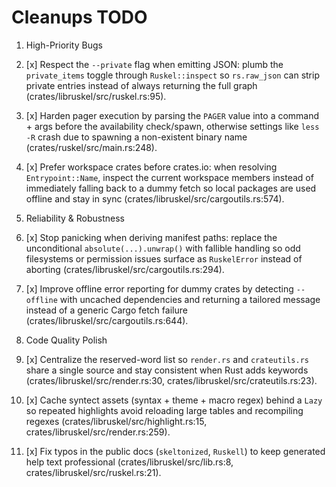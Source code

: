 # Cleanups TODO

1. High-Priority Bugs

1. [x] Respect the `--private` flag when emitting JSON: plumb the `private_items` toggle through `Ruskel::inspect` so `rs.raw_json` can strip private entries instead of always returning the full graph (crates/libruskel/src/ruskel.rs:95).
2. [x] Harden pager execution by parsing the `PAGER` value into a command + args before the availability check/spawn, otherwise settings like `less -R` crash due to spawning a non-existent binary name (crates/ruskel/src/main.rs:248).
3. [x] Prefer workspace crates before crates.io: when resolving `Entrypoint::Name`, inspect the current workspace members instead of immediately falling back to a dummy fetch so local packages are used offline and stay in sync (crates/libruskel/src/cargoutils.rs:574).

2. Reliability & Robustness

1. [x] Stop panicking when deriving manifest paths: replace the unconditional `absolute(...).unwrap()` with fallible handling so odd filesystems or permission issues surface as `RuskelError` instead of aborting (crates/libruskel/src/cargoutils.rs:294).
2. [x] Improve offline error reporting for dummy crates by detecting `--offline` with uncached dependencies and returning a tailored message instead of a generic Cargo fetch failure (crates/libruskel/src/cargoutils.rs:644).

3. Code Quality Polish

1. [x] Centralize the reserved-word list so `render.rs` and `crateutils.rs` share a single source and stay consistent when Rust adds keywords (crates/libruskel/src/render.rs:30, crates/libruskel/src/crateutils.rs:23).
2. [x] Cache syntect assets (syntax + theme + macro regex) behind a `Lazy` so repeated highlights avoid reloading large tables and recompiling regexes (crates/libruskel/src/highlight.rs:15, crates/libruskel/src/render.rs:259).
3. [x] Fix typos in the public docs (`skeltonized`, `Ruskell`) to keep generated help text professional (crates/libruskel/src/lib.rs:8, crates/libruskel/src/ruskel.rs:21).
